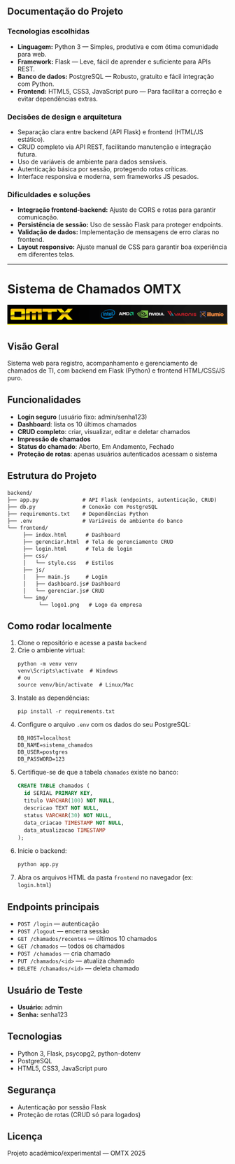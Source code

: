 ## Documentação do Projeto

### Tecnologias escolhidas
- **Linguagem:** Python 3 — Simples, produtiva e com ótima comunidade para web.
- **Framework:** Flask — Leve, fácil de aprender e suficiente para APIs REST.
- **Banco de dados:** PostgreSQL — Robusto, gratuito e fácil integração com Python.
- **Frontend:** HTML5, CSS3, JavaScript puro — Para facilitar a correção e evitar dependências extras.

### Decisões de design e arquitetura
- Separação clara entre backend (API Flask) e frontend (HTML/JS estático).
- CRUD completo via API REST, facilitando manutenção e integração futura.
- Uso de variáveis de ambiente para dados sensíveis.
- Autenticação básica por sessão, protegendo rotas críticas.
- Interface responsiva e moderna, sem frameworks JS pesados.

### Dificuldades e soluções
- **Integração frontend-backend:** Ajuste de CORS e rotas para garantir comunicação.
- **Persistência de sessão:** Uso de sessão Flask para proteger endpoints.
- **Validação de dados:** Implementação de mensagens de erro claras no frontend.
- **Layout responsivo:** Ajuste manual de CSS para garantir boa experiência em diferentes telas.

---

# Sistema de Chamados OMTX

![Logo OMTX](frontend/img/logo1.png)

## Visão Geral
Sistema web para registro, acompanhamento e gerenciamento de chamados de TI, com backend em Flask (Python) e frontend HTML/CSS/JS puro.

## Funcionalidades
- **Login seguro** (usuário fixo: admin/senha123)
- **Dashboard**: lista os 10 últimos chamados
- **CRUD completo**: criar, visualizar, editar e deletar chamados
- **Impressão de chamados**
- **Status do chamado**: Aberto, Em Andamento, Fechado
- **Proteção de rotas**: apenas usuários autenticados acessam o sistema

## Estrutura do Projeto
```
backend/
├── app.py              # API Flask (endpoints, autenticação, CRUD)
├── db.py               # Conexão com PostgreSQL
├── requirements.txt    # Dependências Python
├── .env                # Variáveis de ambiente do banco
└── frontend/
	 ├── index.html      # Dashboard
	 ├── gerenciar.html  # Tela de gerenciamento CRUD
	 ├── login.html      # Tela de login
	 ├── css/
	 │   └── style.css   # Estilos
	 ├── js/
	 │   ├── main.js     # Login
	 │   ├── dashboard.js# Dashboard
	 │   └── gerenciar.js# CRUD
	 └── img/
		  └── logo1.png   # Logo da empresa
```

## Como rodar localmente
1. Clone o repositório e acesse a pasta `backend`
2. Crie o ambiente virtual:
	```
	python -m venv venv
	venv\Scripts\activate  # Windows
	# ou
	source venv/bin/activate  # Linux/Mac
	```
3. Instale as dependências:
	```
	pip install -r requirements.txt
	```
4. Configure o arquivo `.env` com os dados do seu PostgreSQL:
	```
	DB_HOST=localhost
	DB_NAME=sistema_chamados
	DB_USER=postgres
	DB_PASSWORD=123
	```
5. Certifique-se de que a tabela `chamados` existe no banco:
	```sql
	CREATE TABLE chamados (
	  id SERIAL PRIMARY KEY,
	  titulo VARCHAR(100) NOT NULL,
	  descricao TEXT NOT NULL,
	  status VARCHAR(30) NOT NULL,
	  data_criacao TIMESTAMP NOT NULL,
	  data_atualizacao TIMESTAMP
	);
	```
6. Inicie o backend:
	```
	python app.py
	```
7. Abra os arquivos HTML da pasta `frontend` no navegador (ex: `login.html`)

## Endpoints principais
- `POST /login` — autenticação
- `POST /logout` — encerra sessão
- `GET /chamados/recentes` — últimos 10 chamados
- `GET /chamados` — todos os chamados
- `POST /chamados` — cria chamado
- `PUT /chamados/<id>` — atualiza chamado
- `DELETE /chamados/<id>` — deleta chamado

## Usuário de Teste
- **Usuário:** admin
- **Senha:** senha123

## Tecnologias
- Python 3, Flask, psycopg2, python-dotenv
- PostgreSQL
- HTML5, CSS3, JavaScript puro

## Segurança
- Autenticação por sessão Flask
- Proteção de rotas (CRUD só para logados)

## Licença
Projeto acadêmico/experimental — OMTX 2025
